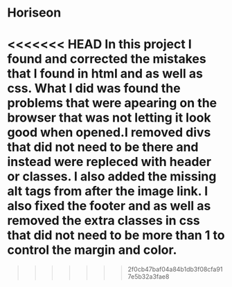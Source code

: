 # Horiseon 
<<<<<<< HEAD
 In this project I found and corrected the mistakes that I found in html and as well as css. What I did was found the problems that were apearing on the browser that was not letting it look good when opened.I removed divs that did not need to be there and instead were repleced with header or classes. I also added the missing alt tags from after the image link. I also fixed the footer and as well as removed the extra classes in css that did not need to be more than 1 to control the margin and color. 
=======
<!-- In this project I found and corrected the mistakes that I found in html and as well as css. What I did was found the problems that were apearing on the browser that was not letting it look good when opened.I removed divs that did not need to be there and instead were repleced with header or classes. I also added the missing alt tags from after the image link. I also fixed the footer and as well as removed the extra classes in css that did not need to be more than 1 to control the margin and color. -->
>>>>>>> 2f0cb47baf04a84b1db3f08cfa917e5b32a3fae8
